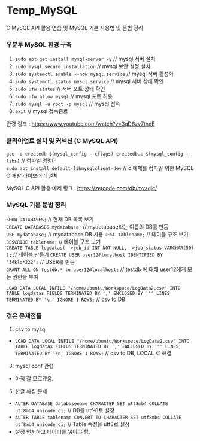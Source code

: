 # Temp_MySQL
C MySQL API 활용 연습 및 MySQL 기본 사용법 및 문법 정리 

### 우분투 MySQL 환경 구축 
1. `sudo apt-get install mysql-server -y` // mysql 서버 설치  
2. `sudo mysql_secure_installation`  // mysql 보안 설정 설치  
3. `sudo systemctl enable --now mysql.service` // mysql 서버 활성화  
4. `sudo systemctl status mysql.service` // mysql 서버 상태 확인  
5. `sudo ufw status` // 서버 포트 상태 확인  
6. `sudo ufw allow mysql` // mysql 포트 허용  
7. `sudo mysql -u root -p mysql` // mysql 접속  
8. `exit` // mysql 접속종료   

관령 링크 : https://www.youtube.com/watch?v=3qD6zv7thdE  
### 클라이언트 설치 및 커넥션 (C MySQL API)
`gcc -o createdb $(mysql_config --cflags) createdb.c $(mysql_config --libs)` // 컴파일 명령어  
`sudo apt install default-libmysqlclient-dev` // c 예제를 컴파일 위한 MySQL C 개발 라이브러리 설치

MySQL C API 활용 예제 링크 : https://zetcode.com/db/mysqlc/  
### MySQL 기본 문법 정리
`SHOW DATABASES;` // 현재 DB 목록 보기  
`CREATE DATABASES mydatabase;` // mydatabase라는 이름의 DB를 만듬   
`USE mydatabase;` // mydatabase DB 사용
`DESC tablename;` // 테이블 구조 보기  
`DESCRIBE tablename;` // 테이블 구조 보기  
`CREATE TABLE logdatas(
	->job_id INT NOT NULL,
	->job_status VARCHAR(50)
);` // 테이블 만들기 
`CREATE USER user12@localhost IDENTIFIED BY '34klq*222';` // USER를 만듬  
`GRANT ALL ON testdb.* to user12@localhost;` // testdb 에 대해 user12에게 모든 권한을 부여  

`LOAD DATA LOCAL INFILE "/home/ubuntu/Workspace/LogData2.csv" INTO TABLE logdatas FIELDS TERMINATED BY ',' ENCLOSED BY '"' LINES TERMINATED BY '\n' IGNORE 1 ROWS;` // csv to DB

### 겪은 문제점들 
1. csv to mysql  
- `LOAD DATA LOCAL INFILE "/home/ubuntu/Workspace/LogData2.csv" INTO TABLE logdatas FIELDS TERMINATED BY ',' ENCLOSED BY '"' LINES TERMINATED BY '\n' IGNORE 1 ROWS;` // csv to DB, LOCAL 로 해결   
3. mysql conf 관련  
- 아직 잘 모르겠음.  
5. 한글 깨짐 문제  
- `ALTER DATABASE databasename CHARACTER SET utf8mb4 COLLATE utf8mb4_unicode_ci;` // DB를 utf-8로 설정  
- `ALTER TABLE tablename CONVERT TO CHARACTER SET utf8mb4 COLLATE utf8mb4_unicode_ci;` // Table 속성을 utf8로 설정  
- 설정 먼저하고 데이터를 넣어야 함.  
